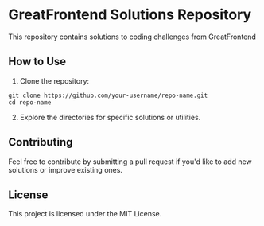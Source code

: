 # GreatFrontend Solutions Repository

This repository contains solutions to coding challenges from GreatFrontend

## How to Use

1. Clone the repository:
```
git clone https://github.com/your-username/repo-name.git
cd repo-name
```
2. Explore the directories for specific solutions or utilities.

## Contributing

Feel free to contribute by submitting a pull request if you'd like to add new solutions or improve existing ones.

## License

This project is licensed under the MIT License.